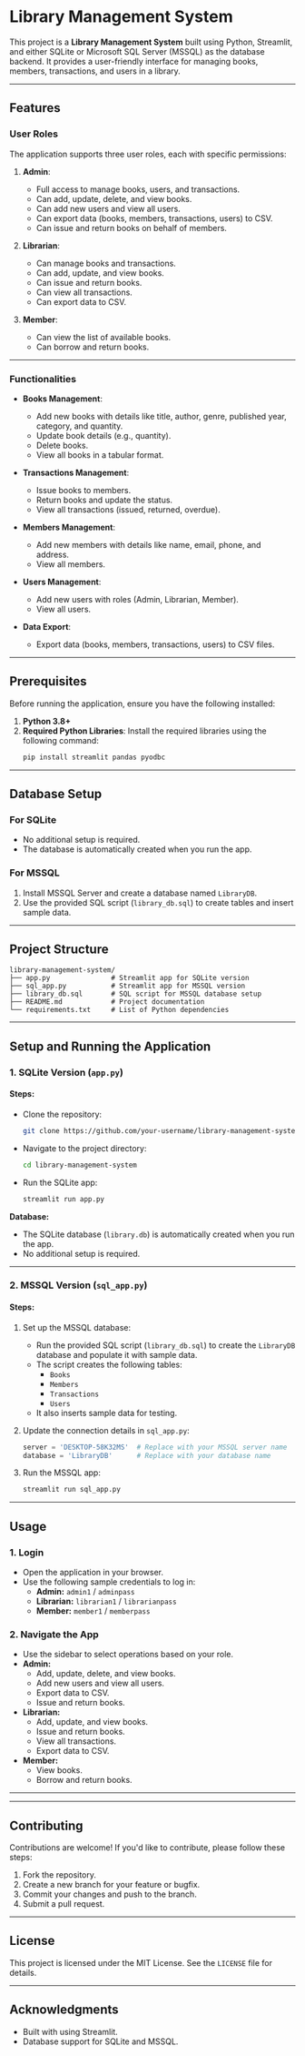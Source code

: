 # Library Management System

This project is a **Library Management System** built using Python, Streamlit, and either SQLite or Microsoft SQL Server (MSSQL) as the database backend. It provides a user-friendly interface for managing books, members, transactions, and users in a library.

---

## Features

### **User Roles**
The application supports three user roles, each with specific permissions:

1. **Admin**:
   - Full access to manage books, users, and transactions.
   - Can add, update, delete, and view books.
   - Can add new users and view all users.
   - Can export data (books, members, transactions, users) to CSV.
   - Can issue and return books on behalf of members.

2. **Librarian**:
   - Can manage books and transactions.
   - Can add, update, and view books.
   - Can issue and return books.
   - Can view all transactions.
   - Can export data to CSV.

3. **Member**:
   - Can view the list of available books.
   - Can borrow and return books.

---

### **Functionalities**
- **Books Management**:
  - Add new books with details like title, author, genre, published year, category, and quantity.
  - Update book details (e.g., quantity).
  - Delete books.
  - View all books in a tabular format.

- **Transactions Management**:
  - Issue books to members.
  - Return books and update the status.
  - View all transactions (issued, returned, overdue).

- **Members Management**:
  - Add new members with details like name, email, phone, and address.
  - View all members.

- **Users Management**:
  - Add new users with roles (Admin, Librarian, Member).
  - View all users.

- **Data Export**:
  - Export data (books, members, transactions, users) to CSV files.

---

## Prerequisites

Before running the application, ensure you have the following installed:

1. **Python 3.8+**
2. **Required Python Libraries**:
   Install the required libraries using the following command:
   ```bash
   pip install streamlit pandas pyodbc
   ```

---

## Database Setup

### **For SQLite**
- No additional setup is required.
- The database is automatically created when you run the app.

### **For MSSQL**
1. Install MSSQL Server and create a database named `LibraryDB`.
2. Use the provided SQL script (`library_db.sql`) to create tables and insert sample data.

---

## Project Structure
```
library-management-system/
├── app.py               # Streamlit app for SQLite version
├── sql_app.py           # Streamlit app for MSSQL version
├── library_db.sql       # SQL script for MSSQL database setup
├── README.md            # Project documentation
└── requirements.txt     # List of Python dependencies
```

---

## Setup and Running the Application

### **1. SQLite Version (`app.py`)**
#### Steps:
- Clone the repository:
  ```bash
  git clone https://github.com/your-username/library-management-system.git
  ```
- Navigate to the project directory:
  ```bash
  cd library-management-system
  ```
- Run the SQLite app:
  ```bash
  streamlit run app.py
  ```

**Database:**
- The SQLite database (`library.db`) is automatically created when you run the app.
- No additional setup is required.

---

### **2. MSSQL Version (`sql_app.py`)**
#### Steps:
1. Set up the MSSQL database:
   - Run the provided SQL script (`library_db.sql`) to create the `LibraryDB` database and populate it with sample data.
   - The script creates the following tables:
     - `Books`
     - `Members`
     - `Transactions`
     - `Users`
   - It also inserts sample data for testing.

2. Update the connection details in `sql_app.py`:
   ```python
   server = 'DESKTOP-58K32MS'  # Replace with your MSSQL server name
   database = 'LibraryDB'      # Replace with your database name
   ```

3. Run the MSSQL app:
   ```bash
   streamlit run sql_app.py
   ```

---

## Usage

### **1. Login**
- Open the application in your browser.
- Use the following sample credentials to log in:
  - **Admin:** `admin1` / `adminpass`
  - **Librarian:** `librarian1` / `librarianpass`
  - **Member:** `member1` / `memberpass`

### **2. Navigate the App**
- Use the sidebar to select operations based on your role.
- **Admin:**
  - Add, update, delete, and view books.
  - Add new users and view all users.
  - Export data to CSV.
  - Issue and return books.
- **Librarian:**
  - Add, update, and view books.
  - Issue and return books.
  - View all transactions.
  - Export data to CSV.
- **Member:**
  - View books.
  - Borrow and return books.

---



---

## Contributing
Contributions are welcome! If you'd like to contribute, please follow these steps:

1. Fork the repository.
2. Create a new branch for your feature or bugfix.
3. Commit your changes and push to the branch.
4. Submit a pull request.

---

## License
This project is licensed under the MIT License. See the `LICENSE` file for details.

---

## Acknowledgments
- Built with using Streamlit.
- Database support for SQLite and MSSQL.



